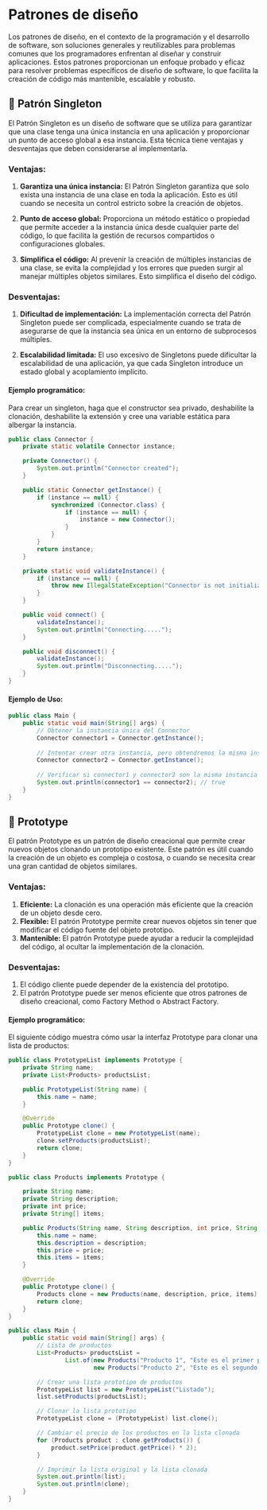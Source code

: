 #  Patrones de diseño 

Los patrones de diseño, en el contexto de la programación y el desarrollo de software, son soluciones generales y reutilizables para problemas comunes que los programadores enfrentan al diseñar y construir aplicaciones. Estos patrones proporcionan un enfoque probado y eficaz para resolver problemas específicos de diseño de software, lo que facilita la creación de código más mantenible, escalable y robusto.


## 💍 Patrón Singleton

El Patrón Singleton es un diseño de software que se utiliza para garantizar que una clase tenga una única instancia en una aplicación y proporcionar un punto de acceso global a esa instancia. Esta técnica tiene ventajas y desventajas que deben considerarse al implementarla.

### Ventajas:

1. **Garantiza una única instancia:** El Patrón Singleton garantiza que solo exista una instancia de una clase en toda la aplicación. Esto es útil cuando se necesita un control estricto sobre la creación de objetos.

2. **Punto de acceso global:** Proporciona un método estático o propiedad que permite acceder a la instancia única desde cualquier parte del código, lo que facilita la gestión de recursos compartidos o configuraciones globales.

3. **Simplifica el código:** Al prevenir la creación de múltiples instancias de una clase, se evita la complejidad y los errores que pueden surgir al manejar múltiples objetos similares. Esto simplifica el diseño del código.

### Desventajas:

1. **Dificultad de implementación:** La implementación correcta del Patrón Singleton puede ser complicada, especialmente cuando se trata de asegurarse de que la instancia sea única en un entorno de subprocesos múltiples.

2. **Escalabilidad limitada:** El uso excesivo de Singletons puede dificultar la escalabilidad de una aplicación, ya que cada Singleton introduce un estado global y acoplamiento implícito.

#### Ejemplo programático:

Para crear un singleton, haga que el constructor sea privado, deshabilite la clonación, deshabilite la extensión y cree una variable estática para albergar la instancia.

```java
public class Connector {
    private static volatile Connector instance;

    private Connector() {
        System.out.println("Connector created");
    }

    public static Connector getInstance() {
        if (instance == null) {
            synchronized (Connector.class) {
                if (instance == null) {
                    instance = new Connector();
                }
            }
        }
        return instance;
    }

    private static void validateInstance() {
        if (instance == null) {
            throw new IllegalStateException("Connector is not initialized");
        }
    }

    public void connect() {
        validateInstance();
        System.out.println("Connecting.....");
    }

    public void disconnect() {
        validateInstance();
        System.out.println("Disconnecting.....");
    }
}
```
#### Ejemplo de Uso:

```java
public class Main {
    public static void main(String[] args) {
        // Obtener la instancia única del Connector
        Connector connector1 = Connector.getInstance();
        
        // Intentar crear otra instancia, pero obtendremos la misma instancia creada previamente
        Connector connector2 = Connector.getInstance();
        
        // Verificar si connector1 y connector2 son la misma instancia
        System.out.println(connector1 == connector2); // true
    }
}
```

## 🐑 Prototype 

El patrón Prototype es un patrón de diseño creacional que permite crear nuevos objetos clonando un prototipo existente. Este patrón es útil cuando la creación de un objeto es compleja o costosa, o cuando se necesita crear una gran cantidad de objetos similares.

### Ventajas:

1. **Eficiente:** La clonación es una operación más eficiente que la creación de un objeto desde cero.
2. **Flexible:**  El patrón Prototype permite crear nuevos objetos sin tener que modificar el código fuente del objeto prototipo.
3. **Mantenible:** El patrón Prototype puede ayudar a reducir la complejidad del código, al ocultar la implementación de la clonación.

### Desventajas:

1. El código cliente puede depender de la existencia del prototipo.
2. El patrón Prototype puede ser menos eficiente que otros patrones de diseño creacional, como Factory Method o Abstract Factory.


#### Ejemplo programático: 
El siguiente código muestra cómo usar la interfaz Prototype para clonar una lista de productos:
```java
public class PrototypeList implements Prototype {
    private String name;
    private List<Products> productsList;

    public PrototypeList(String name) {
        this.name = name;
    }

    @Override
    public Prototype clone() {
        PrototypeList clone = new PrototypeList(name);
        clone.setProducts(productsList);
        return clone;
    }
}

public class Products implements Prototype {

    private String name;
    private String description;
    private int price;
    private String[] items;

    public Products(String name, String description, int price, String[] items) {
        this.name = name;
        this.description = description;
        this.price = price;
        this.items = items;
    }

    @Override
    public Prototype clone() {
        Products clone = new Products(name, description, price, items);
        return clone;
    }
}

public class Main {
    public static void main(String[] args) {
        // Lista de productos
        List<Products> productsList =
                List.of(new Products("Producto 1", "Este es el primer producto.", 100, new String[]{"Item 1", "Item 2"}),
                        new Products("Producto 2", "Este es el segundo producto.", 200, new String[]{"Item 1", "Item 2"}));

        // Crear una lista prototipo de productos
        PrototypeList list = new PrototypeList("Listado");
        list.setProducts(productsList);

        // Clonar la lista prototipo
        PrototypeList clone = (PrototypeList) list.clone();

        // Cambiar el precio de los productos en la lista clonada
        for (Products product : clone.getProducts()) {
            product.setPrice(product.getPrice() * 2);
        }

        // Imprimir la lista original y la lista clonada
        System.out.println(list);
        System.out.println(clone);
    }
}
``` 
    









    

